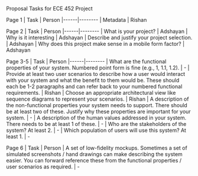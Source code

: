 Proposal Tasks for ECE 452 Project

Page 1
| Task | Person
|------|--------
| Metadata | Rishan

Page 2
| Task | Person
|------|--------
| What is your project? | Adshayan
| Why is it interesting | Adshayan
| Describe and justify your project selection. | Adshayan
| Why does this project make sense in a mobile form factor? | Adshayan

Page 3-5
| Task | Person
|------|--------
| What are the functional properties of your system. Numbered point form is fine (e.g., 1, 1.1, 1.2). | -
| Provide at least two user scenarios to describe how a user would interact with your system and what the benefit to them would be. These should each be 1-2 paragraphs and can refer back to your numbered functional requirements. | Rishan
| Choose an appropriate architectural view like sequence diagrams to represent your scenarios. | Rishan
| A description of the non-functional properties your system needs to support. There should be at least two of these.
Justify why these properties are important for your system. | -
| A description of the human values addressed in your system. There needs to be at least 1 of these. | -
| Who are the stakeholders of the system? At least 2. | -
| Which population of users will use this system? At least 1. | -

Page 6
| Task | Person
| A set of low-fidelity mockups. Sometimes a set of simulated screenshots / hand drawings can make describing the system easier. You can forward reference these from the functional properties / user scenarios as required. | -
